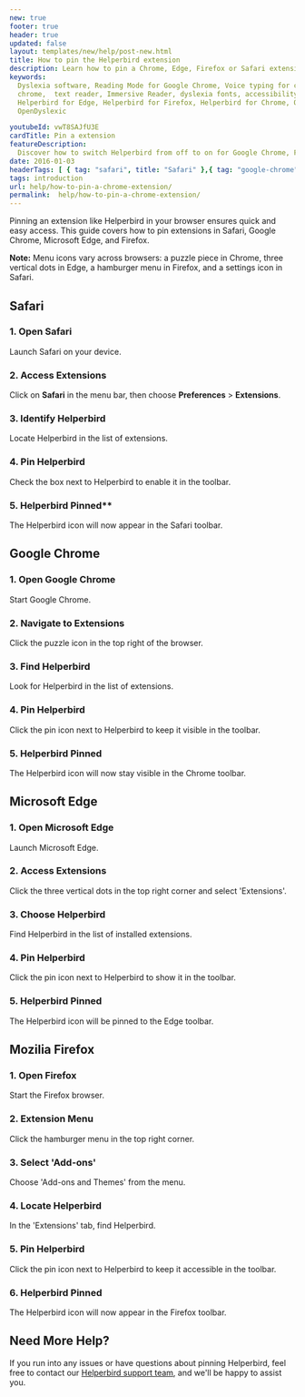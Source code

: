 ```yaml
---
new: true
footer: true
header: true
updated: false
layout: templates/new/help/post-new.html
title: How to pin the Helperbird extension
description: Learn how to pin a Chrome, Edge, Firefox or Safari extension
keywords:
  Dyslexia software, Reading Mode for Google Chrome, Voice typing for chrome, Text to speech for
  chrome,  text reader, Immersive Reader, dyslexia fonts, accessibility software, dyslexia software,
  Helperbird for Edge, Helperbird for Firefox, Helperbird for Chrome, Opendyslexic for Chrome,
  OpenDyslexic

youtubeId: vwT8SAJfU3E
cardTitle: Pin a extension
featureDescription:
  Discover how to switch Helperbird from off to on for Google Chrome, Firefox, Safari, and Edge.
date: 2016-01-03
headerTags: [ { tag: "safari", title: "Safari" },{ tag: "google-chrome", title: "Google Chrome" },{ tag: "microsoft-edge", title: "Microsoft Edge" },{ tag: "mozilia-firefox", title: "Mozila Firefox" } ]  
tags: introduction
url: help/how-to-pin-a-chrome-extension/
permalink:  help/how-to-pin-a-chrome-extension/
---
```


Pinning an extension like Helperbird in your browser ensures quick and easy access. This guide covers how to pin extensions in Safari, Google Chrome, Microsoft Edge, and Firefox.

**Note:** Menu icons vary across browsers: a puzzle piece in Chrome, three vertical dots in Edge, a hamburger menu in Firefox, and a settings icon in Safari.



## Safari

### 1. Open Safari

Launch Safari on your device.

### 2. Access Extensions

Click on **Safari** in the menu bar, then choose **Preferences** > **Extensions**.

### 3. Identify Helperbird

Locate Helperbird in the list of extensions.

### 4. Pin Helperbird

Check the box next to Helperbird to enable it in the toolbar.

### 5. Helperbird Pinned**  

The Helperbird icon will now appear in the Safari toolbar.



## Google Chrome

### 1. Open Google Chrome
Start Google Chrome.

### 2. Navigate to Extensions

Click the puzzle icon in the top right of the browser.

### 3. Find Helperbird

Look for Helperbird in the list of extensions.

### 4. Pin Helperbird

Click the pin icon next to Helperbird to keep it visible in the toolbar.

### 5. Helperbird Pinned 

The Helperbird icon will now stay visible in the Chrome toolbar.

## Microsoft Edge

### 1. Open Microsoft Edge

Launch Microsoft Edge.

### 2. Access Extensions

Click the three vertical dots in the top right corner and select 'Extensions'.

### 3. Choose Helperbird

Find Helperbird in the list of installed extensions.

### 4. Pin Helperbird

Click the pin icon next to Helperbird to show it in the toolbar.

### 5. Helperbird Pinned 

The Helperbird icon will be pinned to the Edge toolbar.

## Mozilia Firefox

### 1. Open Firefox

Start the Firefox browser.

### 2. Extension Menu

Click the hamburger menu in the top right corner.

### 3. Select 'Add-ons'

Choose 'Add-ons and Themes' from the menu.

### 4. Locate Helperbird 

In the 'Extensions' tab, find Helperbird.

### 5. Pin Helperbird

Click the pin icon next to Helperbird to keep it accessible in the toolbar.

### 6. Helperbird Pinned 

The Helperbird icon will now appear in the Firefox toolbar.


## Need More Help?

If you run into any issues or have questions about pinning Helperbird, feel free to contact our [Helperbird support team](/support/), and we'll be happy to assist you.